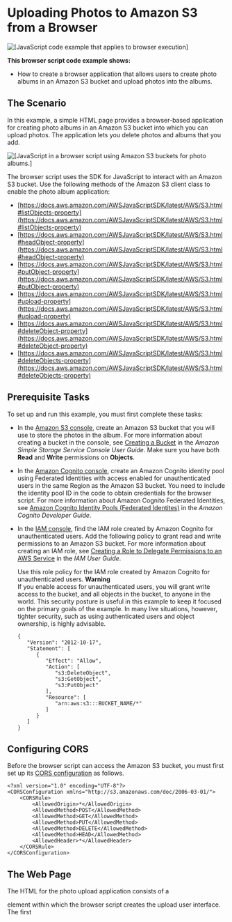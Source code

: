 # Uploading Photos to Amazon S3 from a Browser<a name="s3-example-photo-album"></a>

![\[JavaScript code example that applies to browser execution\]](http://docs.aws.amazon.com/sdk-for-javascript/v2/developer-guide/images/browsericon.png)

**This browser script code example shows:**
+ How to create a browser application that allows users to create photo albums in an Amazon S3 bucket and upload photos into the albums\.

## The Scenario<a name="s3-example-photo-album-scenario"></a>

In this example, a simple HTML page provides a browser\-based application for creating photo albums in an Amazon S3 bucket into which you can upload photos\. The application lets you delete photos and albums that you add\.

![\[JavaScript in a browser script using Amazon S3 buckets for photo albums.\]](http://docs.aws.amazon.com/sdk-for-javascript/v2/developer-guide/images/s3-photo-album-example.png)

The browser script uses the SDK for JavaScript to interact with an Amazon S3 bucket\. Use the following methods of the Amazon S3 client class to enable the photo album application: 
+ [https://docs.aws.amazon.com/AWSJavaScriptSDK/latest/AWS/S3.html#listObjects-property](https://docs.aws.amazon.com/AWSJavaScriptSDK/latest/AWS/S3.html#listObjects-property)
+ [https://docs.aws.amazon.com/AWSJavaScriptSDK/latest/AWS/S3.html#headObject-property](https://docs.aws.amazon.com/AWSJavaScriptSDK/latest/AWS/S3.html#headObject-property)
+ [https://docs.aws.amazon.com/AWSJavaScriptSDK/latest/AWS/S3.html#putObject-property](https://docs.aws.amazon.com/AWSJavaScriptSDK/latest/AWS/S3.html#putObject-property)
+ [https://docs.aws.amazon.com/AWSJavaScriptSDK/latest/AWS/S3.html#upload-property](https://docs.aws.amazon.com/AWSJavaScriptSDK/latest/AWS/S3.html#upload-property)
+ [https://docs.aws.amazon.com/AWSJavaScriptSDK/latest/AWS/S3.html#deleteObject-property](https://docs.aws.amazon.com/AWSJavaScriptSDK/latest/AWS/S3.html#deleteObject-property)
+ [https://docs.aws.amazon.com/AWSJavaScriptSDK/latest/AWS/S3.html#deleteObjects-property](https://docs.aws.amazon.com/AWSJavaScriptSDK/latest/AWS/S3.html#deleteObjects-property)

## Prerequisite Tasks<a name="s3-example-photo-album-scenario-prerequisites"></a>

To set up and run this example, you must first complete these tasks:
+ In the [Amazon S3 console](https://console.aws.amazon.com/s3/), create an Amazon S3 bucket that you will use to store the photos in the album\. For more information about creating a bucket in the console, see [Creating a Bucket](https://docs.aws.amazon.com/AmazonS3/latest/user-guide/create-bucket.html) in the *Amazon Simple Storage Service Console User Guide*\. Make sure you have both **Read** and **Write** permissions on **Objects**\.
+ In the [Amazon Cognito console](https://console.aws.amazon.com/cognito/), create an Amazon Cognito identity pool using Federated Identities with access enabled for unauthenticated users in the same Region as the Amazon S3 bucket\. You need to include the identity pool ID in the code to obtain credentials for the browser script\. For more information about Amazon Cognito Federated Identities, see [Amazon Cognito Identity Pools \(Federated Identites\)](https://docs.aws.amazon.com/cognito/latest/developerguide/cognito-identity.html) in the *Amazon Cognito Developer Guide*\.
+ In the [IAM console](https://console.aws.amazon.com/iam/), find the IAM role created by Amazon Cognito for unauthenticated users\. Add the following policy to grant read and write permissions to an Amazon S3 bucket\. For more information about creating an IAM role, see [Creating a Role to Delegate Permissions to an AWS Service](https://docs.aws.amazon.com/IAM/latest/UserGuide/id_roles_create_for-service.html) in the *IAM User Guide*\.

  Use this role policy for the IAM role created by Amazon Cognito for unauthenticated users\.
**Warning**  
If you enable access for unauthenticated users, you will grant write access to the bucket, and all objects in the bucket, to anyone in the world\. This security posture is useful in this example to keep it focused on the primary goals of the example\. In many live situations, however, tighter security, such as using authenticated users and object ownership, is highly advisable\.

  ```
  {
     "Version": "2012-10-17",
     "Statement": [
        {
           "Effect": "Allow",
           "Action": [
              "s3:DeleteObject",
              "s3:GetObject",
              "s3:PutObject"
           ],
           "Resource": [
              "arn:aws:s3:::BUCKET_NAME/*"
           ]
        }
     ]
  }
  ```

## Configuring CORS<a name="s3-example-photo-album-cors-configuration"></a>

Before the browser script can access the Amazon S3 bucket, you must first set up its [CORS configuration](cors.md#configuring-cors-s3-bucket) as follows\.

```
<?xml version="1.0" encoding="UTF-8"?>
<CORSConfiguration xmlns="http://s3.amazonaws.com/doc/2006-03-01/">
    <CORSRule>
        <AllowedOrigin>*</AllowedOrigin>
        <AllowedMethod>POST</AllowedMethod>
        <AllowedMethod>GET</AllowedMethod>
        <AllowedMethod>PUT</AllowedMethod>
        <AllowedMethod>DELETE</AllowedMethod>
        <AllowedMethod>HEAD</AllowedMethod>
        <AllowedHeader>*</AllowedHeader>
    </CORSRule>
</CORSConfiguration>
```

## The Web Page<a name="s3-example-photo-album-html"></a>

The HTML for the photo upload application consists of a <div> element within which the browser script creates the upload user interface\. The first <script> element adds the SDK to the browser script\. The second <script> element adds the external JavaScript file that holds the browser script code\.

```
<!DOCTYPE html>
<html>
  <head>
    <script src="https://sdk.amazonaws.com/js/aws-sdk-2.283.1.min.js"></script>
    <script src="./app.js"></script>
    <script>
       function getHtml(template) {
          return template.join('\n');
       }
       listAlbums();
    </script>
  </head>
  <body>
    <h1>My Photo Albums App</h1>
    <div id="app"></div>
  </body>
</html>
```

## Configuring the SDK<a name="s3-example-photo-album-configure-sdk"></a>

Obtain the credentials needed to configure the SDK by calling the `CognitoIdentityCredentials` method, providing the Amazon Cognito identity pool ID\. Next, create an `AWS.S3` service object\.

```
var albumBucketName = 'BUCKET_NAME';
var bucketRegion = 'REGION';
var IdentityPoolId = 'IDENTITY_POOL_ID';

AWS.config.update({
  region: bucketRegion,
  credentials: new AWS.CognitoIdentityCredentials({
    IdentityPoolId: IdentityPoolId
  })
});

var s3 = new AWS.S3({
  apiVersion: '2006-03-01',
  params: {Bucket: albumBucketName}
});
```

Nearly all of the rest of the code in this example is organized into a series of functions that gather and present information about the albums in the bucket, upload and display photos uploaded into albums, and delete photos and albums\. Those functions are:
+ `listAlbums`
+ `createAlbum`
+ `viewAlbum`
+ `addPhoto`
+ `deleteAlbum`
+ `deletePhoto`

## Listing Albums in the Bucket<a name="s3-example-photo-album-list-albums"></a>

The application creates albums in the Amazon S3 bucket as objects whose keys begin with a forward slash character, indicating the object functions as a folder\. To list all the existing albums in the bucket, the application's `listAlbums` function calls the `listObjects` method of the `AWS.S3` service object while using `commonPrefix` so the call returns only objects used as albums\.

The rest of the function takes the list of albums from the Amazon S3 bucket and generates the HTML needed to display the album list in the web page\. It also enables deleting and opening individual albums\.

```
function listAlbums() {
  s3.listObjects({Delimiter: '/'}, function(err, data) {
    if (err) {
      return alert('There was an error listing your albums: ' + err.message);
    } else {
      var albums = data.CommonPrefixes.map(function(commonPrefix) {
        var prefix = commonPrefix.Prefix;
        var albumName = decodeURIComponent(prefix.replace('/', ''));
        return getHtml([
          '<li>',
            '<span onclick="deleteAlbum(\'' + albumName + '\')">X</span>',
            '<span onclick="viewAlbum(\'' + albumName + '\')">',
              albumName,
            '</span>',
          '</li>'
        ]);
      });
      var message = albums.length ?
        getHtml([
          '<p>Click on an album name to view it.</p>',
          '<p>Click on the X to delete the album.</p>'
        ]) :
        '<p>You do not have any albums. Please Create album.';
      var htmlTemplate = [
        '<h2>Albums</h2>',
        message,
        '<ul>',
          getHtml(albums),
        '</ul>',
        '<button onclick="createAlbum(prompt(\'Enter Album Name:\'))">',
          'Create New Album',
        '</button>'
      ]
      document.getElementById('app').innerHTML = getHtml(htmlTemplate);
    }
  });
}
```

## Creating an Album in the Bucket<a name="s3-example-photo-album-create-album"></a>

To create an album in the Amazon S3 bucket, the application's `createAlbum` function first validates the name given for the new album to ensure it contains suitable characters\. The function then forms an Amazon S3 object key, passing it to the `headObject` method of the Amazon S3 service object\. This method returns the metadata for the specified key, so if it returns data, then an object with that key already exists\.

If the album doesn't already exist, the function calls the `putObject` method of the `AWS.S3` service object to create the album\. It then calls the `viewAlbum` function to display the new empty album\.

```
function createAlbum(albumName) {
  albumName = albumName.trim();
  if (!albumName) {
    return alert('Album names must contain at least one non-space character.');
  }
  if (albumName.indexOf('/') !== -1) {
    return alert('Album names cannot contain slashes.');
  }
  var albumKey = encodeURIComponent(albumName) + '/';
  s3.headObject({Key: albumKey}, function(err, data) {
    if (!err) {
      return alert('Album already exists.');
    }
    if (err.code !== 'NotFound') {
      return alert('There was an error creating your album: ' + err.message);
    }
    s3.putObject({Key: albumKey}, function(err, data) {
      if (err) {
        return alert('There was an error creating your album: ' + err.message);
      }
      alert('Successfully created album.');
      viewAlbum(albumName);
    });
  });
}
```

## Viewing an Album<a name="s3-example-photo-album-viewing-album"></a>

To display the contents of an album in the Amazon S3 bucket, the application's `viewAlbum` function takes an album name and creates the Amazon S3 key for that album\. The function then calls the `listObjects` method of the `AWS.S3` service object to obtain a list of all the objects \(photos\) in the album\.

The rest of the function takes the list of objects \(photos\) from the album and generates the HTML needed to display the photos in the web page\. It also enables deleting individual photos and navigating back to the album list\.

```
function viewAlbum(albumName) {
  var albumPhotosKey = encodeURIComponent(albumName) + '//';
  s3.listObjects({Prefix: albumPhotosKey}, function(err, data) {
    if (err) {
      return alert('There was an error viewing your album: ' + err.message);
    }
    // 'this' references the AWS.Response instance that represents the response
    var href = this.request.httpRequest.endpoint.href;
    var bucketUrl = href + albumBucketName + '/';

    var photos = data.Contents.map(function(photo) {
      var photoKey = photo.Key;
      var photoUrl = bucketUrl + encodeURIComponent(photoKey);
      return getHtml([
        '<span>',
          '<div>',
            '<img style="width:128px;height:128px;" src="' + photoUrl + '"/>',
          '</div>',
          '<div>',
            '<span onclick="deletePhoto(\'' + albumName + "','" + photoKey + '\')">',
              'X',
            '</span>',
            '<span>',
              photoKey.replace(albumPhotosKey, ''),
            '</span>',
          '</div>',
        '</span>',
      ]);
    });
    var message = photos.length ?
      '<p>Click on the X to delete the photo</p>' :
      '<p>You do not have any photos in this album. Please add photos.</p>';
    var htmlTemplate = [
      '<h2>',
        'Album: ' + albumName,
      '</h2>',
      message,
      '<div>',
        getHtml(photos),
      '</div>',
      '<input id="photoupload" type="file" accept="image/*">',
      '<button id="addphoto" onclick="addPhoto(\'' + albumName +'\')">',
        'Add Photo',
      '</button>',
      '<button onclick="listAlbums()">',
        'Back To Albums',
      '</button>',
    ]
    document.getElementById('app').innerHTML = getHtml(htmlTemplate);
  });
}
```

## Adding Photos to an Album<a name="s3-example-photo-album-adding-photos"></a>

To upload a photo to an album in the Amazon S3 bucket, the application's `addPhoto` function uses a file picker element in the web page to identify a file to upload\. It then forms a key for the photo to upload from the current album name and the file name\.

The function calls the `upload` method of the Amazon S3 service object to upload the photo\. The `ACL` parameter is set to `public-read` so the application can fetch the photos in an album for display by their URL in the bucket\. After uploading the photo, the function redisplays the album so the uploaded photo appears\.

```
function addPhoto(albumName) {
  var files = document.getElementById('photoupload').files;
  if (!files.length) {
    return alert('Please choose a file to upload first.');
  }
  var file = files[0];
  var fileName = file.name;
  var albumPhotosKey = encodeURIComponent(albumName) + '//';

  var photoKey = albumPhotosKey + fileName;
  s3.upload({
    Key: photoKey,
    Body: file,
    ACL: 'public-read'
  }, function(err, data) {
    if (err) {
      return alert('There was an error uploading your photo: ', err.message);
    }
    alert('Successfully uploaded photo.');
    viewAlbum(albumName);
  });
}
```

## Deleting a Photo<a name="s3-example-photo-album-delete-photo"></a>

To delete a photo from an album in the Amazon S3 bucket, the application's `deletePhoto` function calls the `deleteObject` method of the Amazon S3 service object\. This deletes the photo specified by the `photoKey` value passed to the function\.

```
function deletePhoto(albumName, photoKey) {
  s3.deleteObject({Key: photoKey}, function(err, data) {
    if (err) {
      return alert('There was an error deleting your photo: ', err.message);
    }
    alert('Successfully deleted photo.');
    viewAlbum(albumName);
  });
}
```

## Deleting an Album<a name="s3-example-photo-album-delete-album"></a>

To delete an album in the Amazon S3 bucket, the application's `deleteAlbum` function calls the `deleteObjects` method of the Amazon S3 service object\.

```
function deleteAlbum(albumName) {
  var albumKey = encodeURIComponent(albumName) + '/';
  s3.listObjects({Prefix: albumKey}, function(err, data) {
    if (err) {
      return alert('There was an error deleting your album: ', err.message);
    }
    var objects = data.Contents.map(function(object) {
      return {Key: object.Key};
    });
    s3.deleteObjects({
      Delete: {Objects: objects, Quiet: true}
    }, function(err, data) {
      if (err) {
        return alert('There was an error deleting your album: ', err.message);
      }
      alert('Successfully deleted album.');
      listAlbums();
    });
  });
}
```